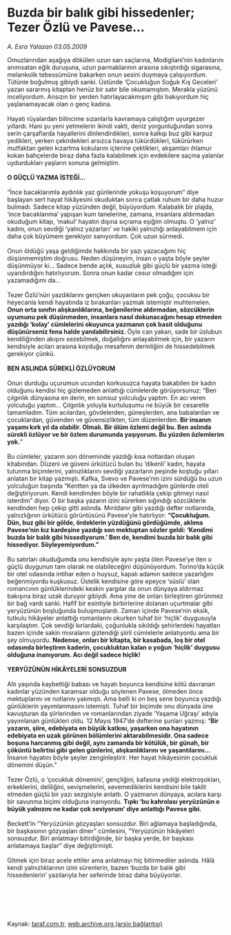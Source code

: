 # Buzda bir balık gibi hissedenler; Tezer Özlü ve Pavese...

*A. Esra Yalazan 03.05.2009*

<div class="taraf_structure_2col_1zq">
<div class="margen_n">



 <p>Omuzlarından aşağıya dökülen uzun sarı saçlarına, Modigliani’nin kadınlarını anımsatan eğik duruşuna, uzun parmaklarının arasına sıkıştırdığı sigarasına, melankolik tebessümüne bakarken onun sesini duymaya çalışıyordum. Tütünle boğulmuş gibiydi sanki. Üstünde ‘Çocukluğun Soğuk Kış Geceleri’ yazan sararmış kitaptan henüz bir satır bile okumamıştım. Merakla yüzünü inceliyordum. Ansızın bir yerden hatırlayacakmışım gibi bakıyordum hiç yaşlanamayacak olan o genç kadına. <br/><br/>Hayatı rüyalardan bilincime sızanlarla kavramaya çalıştığım uyurgezer yıllardı. Hani şu yeni yetmelerin ikindi vakti, deniz yorgunluğundan sonra serin çarşaflarda hayallerini dinlendirdikleri, sonra kalkıp buz gibi karpuz yedikleri, yerken çekirdekleri arsızca havaya tükürdükleri, tükürürken mutfaktan gelen kızartma kokularını içlerine çektikleri, akşamları ıhlamur kokan bahçelerde biraz daha fazla kalabilmek için evdekilere saçma yalanlar uydurdukları yaşların sonuna gelmiştim. <b><br/><br/>O GÜÇLÜ YAZMA İSTEĞİ...</b> <br/><br/>“İnce bacaklarımla aydınlık yaz günlerinde yokuşu koşuyorum” diye başlayan sert hayat hikâyesini okuduktan sonra çatlak ruhum bir daha huzur bulmadı. Sadece kitap yüzünden değil, büyüyordum. Kalabalık bir plajda, ‘ince bacaklarıma’ yapışan kum tanelerine, zamana, insanlara aldırmadan okuduğum kitap, ‘makul’ hayatın dışına sıçrama eşiğim olmuştu. O ‘yalnız’ kadını, onun sevdiği ‘yalnız yazarları’ ve hakiki yalnızlığı anlayabilmem için daha çok büyümem gerekiyor sanıyordum. Çok uzun sürmedi. <br/><br/>Onun öldüğü yaşa geldiğimde hakkında bir yazı yazacağımı hiç düşünmemiştim doğrusu. Neden düşüneyim, insan o yaşta böyle şeyler düşünmüyor ki... Sadece bende açlık, susuzluk gibi güçlü bir yazma isteği uyandırdığını hatırlıyorum. Sonra onun kadar cesur olmadığım için yazamadığımı da... <br/><br/>Tezer Özlü’nün yazdıklarını gençken okuyanların pek çoğu, çocuksu bir heyecanla kendi hayatında iz bırakanları yazmak istemiştir muhtemelen. <b>Onun orta sınıfın alışkanlıklarına, beğenilerine aldırmadan, sözcüklerin uyumunu pek düşünmeden, insanlara nasıl dokunacağını hesap etmeden yazdığı ‘kolay’ cümlelerini okuyunca yazmanın çok basit olduğunu düşünürseniz fena halde yanılabilirsiniz. </b>Öyle can yakan, sade bir üslubun kendiliğinden akışını sezebilmek, doğallığını anlayabilmek için, bir yazarın kendisiyle acıları arasına koyduğu mesafenin derinliğini de hissedebilmek gerekiyor çünkü. <b><br/><br/>BEN ASLINDA SÜREKLİ ÖZLÜYORUM</b> <br/><br/>Onun durduğu uçurumun ucundan korkusuzca hayata bakabilen bir kadın olduğunu kendisi hiç gizlemeden anlattığı cümlelerde görüyorsunuz: “Ben çılgınlık dünyasına en derin, en sonsuz yolculuğu yaptım. En acı veren yolculuğu yaptım... Çılgınlık yoluyla kurtuluşumu ne büyük bir cesaretle tamamladım. Tüm acılardan, gövdelerden, güneşlerden, ana babalardan ve çocuklardan, güvenden ve güvensizlikten, tüm düzenlerden. <b>Bir insanın yaşamı kırk yıl da olabilir. Olmalı. Bir ölüm özlemi değil bu. Ben aslında sürekli özlüyor ve bir özlem durumunda yaşıyorum. Bu yüzden özlemlerim yok.</b>” <br/><br/>Bu cümleler, yazarın son döneminde yazdığı kısa notlardan oluşan kitabından. Düzeni ve güveni ürkütücü bulan bu ‘dikenli’ kadın, hayata tutunma biçimlerini, yalnızlıklarını sevdiği yazarların peşinde koştuğu yılları anlatan bir kitap yazmıştı. Kafka, Svevo ve Pavese’nin izini sürdüğü bu uzun yolculuğun başında “Kentten ya da ülkeden ayrılmadığım günlerde oteli değiştiriyorum. Kendi kendimden böyle bir rahatlıkla çekip gitmeyi nasıl isterdim” diyor. O bir başka yazarın izini sürerken sığındığı sözcüklerle kendinden hep çekip gitti aslında. Mırıldanır gibi yazdığı defter notlarında, yalnızlığının ürkütücü görüntüsünü Pavese’yle hatırlıyor: <b>“Çocukluğum. Dün, buz gibi bir gölde, ördeklerin yüzdüğünü gördüğümde, aklıma Pavese’nin kız kardeşine yazdığı son mektuptan sözler geldi: ‘Kendimi buzda bir balık gibi hissediyorum.’ Ben de, kendimi buzda bir balık gibi hissediyor. Söyleyemiyordum.” </b><br/><br/>Bu satırları okuduğumda onu kendisiyle aynı yaşta ölen Pavese’ye iten o güçlü duygunun tam olarak ne olabileceğini düşünüyordum. Torino’da küçük bir otel odasında intihar eden o huysuz, kapalı adamın sadece yazarlığını beğenmiyordu kuşkusuz. Üstelik kendisine göre epeyce ‘süslü’ olan romancının günlüklerindeki keskin yargılar da onun dünyaya aldırmaz bakışına biraz uzak duruyor gibiydi. Ama yine de onları birleştiren görünmez bir bağ vardı sanki. Hafif bir esintiyle birbirlerine dolanan uçurtmalar gibi yeryüzünün boşluğunda buluşmuşlardı. Zaman içinde Pavese’nin eksik, tutkulu hikâyeler anlattığı romanlarını okurken tuhaf bir ‘hiçlik’ duygusuyla karşılaştım. Çok sevdiği kırlardaki, çoğunlukla sıkıldığı şehirlerdeki hayatları bazen içinde sakin mısraların gizlendiği şiirli cümlelerle anlatıyordu ama bir şey olmuyordu. <b>Nedense, onları bir kitapta, bir kasabada, loş bir otel odasında birleştiren kaderin, çocukluktan kalan o yoğun ‘hiçlik’ duygusu olduğuna inanıyorum. Acı değil sadece hiçlik! </b><b><br/><br/>YERYÜZÜNÜN HİKÂYELERİ SONSUZDUR </b><br/><br/>Altı yaşında kaybettiği babası ve hayatı boyunca kendisine kötü davranan kadınlar yüzünden karamsar olduğu söylenen Pavese, ölmeden önce mektuplarını ve notlarını yakmıştı. Ama belli ki on beş sene boyunca yazdığı günlüklerin yayımlanmasını istemişti. Tuhaf bir biçimde onu dünyada üne kavuşturan da şiirlerinden ve romanlarından ziyade ‘Yaşama Uğraşı’ adıyla yayımlanan günlükleri oldu. 12 Mayıs 1947’de defterine şunları yazmış: “<b>Bir yazarın, şiire, edebiyata en büyük katkısı, yaşarken ona hayatının edebiyata en uzak görünen bölümlerini aktarabilmesidir. Ona sadece boşuna harcanmış gibi değil, aynı zamanda bir kötülük, bir günah, bir çöküntü belirtisi gibi gelen günlerini, alışkanlıklarını ve yaşantılarını...</b> İnsanın hayatını böyle şeyler zenginleştirir. Her hayat hikâyesinin çocukluk dönemini düşün.” <br/><br/>Tezer Özlü, o ‘çocukluk dönemini’, gençliğini, kafasına yediği elektroşokları, erkeklerini, deliliğini, sevişmelerini, sevemediklerini kendisini bile taklit etmeden güçlü bir yazı sezgisiyle anlattı. O yazmanın dünyaya, acılara karşı bir savunma biçimi olduğuna inanıyordu. <b>Tıpkı ‘bu kahrolası yeryüzünün o büyük yalnızını ne kadar çok seviyorum’ diye anlattığı Pavese gibi. </b><br/><br/>Beckett’in “Yeryüzünün gözyaşları sonsuzdur. Biri ağlamaya başladığında, bir başkasının gözyaşları diner” cümlesini, “Yeryüzünün hikâyeleri sonsuzdur. Biri anlatmayı bitirdiğinde, bir başka yerde, bir başkası anlatamaya başlar” diye değiştirmişti. <br/><br/>Gitmek için biraz acele ettiler ama anlatmayı hiç bitirmediler aslında. Hâlâ kendi yalnızlıklarının izini sürenlerin, bazen ‘buzda bir balık gibi hissedenlerin’ yazılarıyla her seferinde biraz daha büyüyorlar.</p>
<br/>
<br/>
<br/>



<br/>


<div id="taraf_not">
</div>

</div>


</div>

Kaynak: [taraf.com.tr](http://www.taraf.com.tr:80/makale/5335.htm), [web.archive.org (arşiv bağlantısı)](http://web.archive.org/web/20091221025818/http://www.taraf.com.tr:80/makale/5335.htm)
